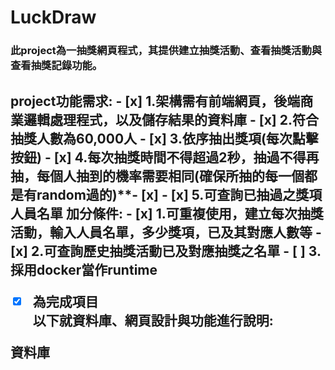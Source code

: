 # LuckDraw
<h3>此project為一抽獎網頁程式，其提供建立抽獎活動、查看抽獎活動與查看抽獎記錄功能。  

<h2>project功能需求:  
- [x]  1.架構需有前端網頁，後端商業邏輯處理程式，以及儲存結果的資料庫 
- [x]  2.符合抽獎人數為60,000人
- [x]  3.依序抽出獎項(每次點擊按鈕)  
- [x]  4.每次抽獎時間不得超過2秒，抽過不得再抽，每個人抽到的機率需要相同(確保所抽的每一個都是有random過的)**- [x]  
- [x]  5.可查詢已抽過之獎項人員名單 
加分條件:  
- [x]  1.可重複使用，建立每次抽獎活動，輸入人員名單，多少獎項，已及其對應人數等
- [x]  2.可查詢歷史抽獎活動已及對應抽獎之名單
- [ ]  3.採用docker當作runtime 
    
 - [x] 為完成項目  
以下就資料庫、網頁設計與功能進行說明:  
  
資料庫  
